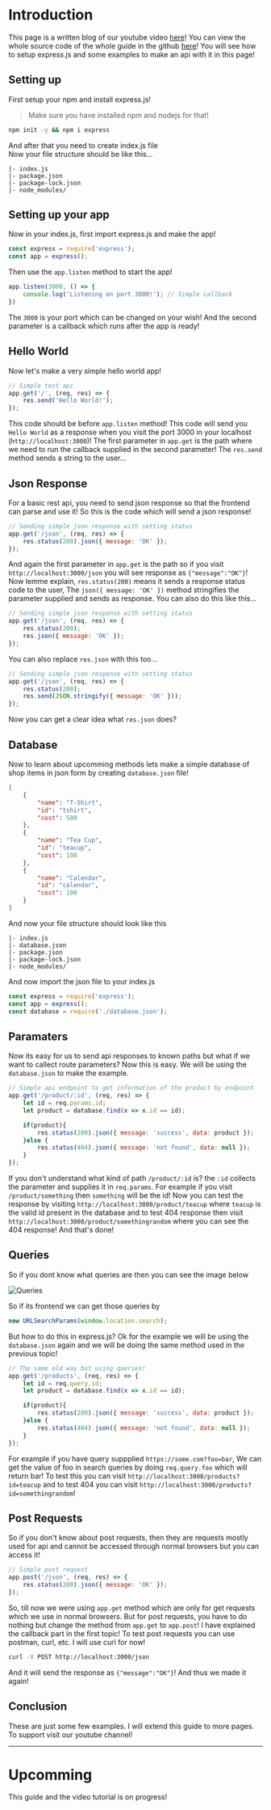 # Introduction

This page is a written blog of our youtube video [here](https://www.youtube.com/watch?v=lvuBUh09wsI)! You can view the whole source code of the whole guide in the github [here](https://github.com/decimaldevteam/tutorials/tree/express.js-ep-1)! You will see how to setup express.js and some examples to make an api with it in this page!

## Setting up

First setup your npm and install express.js!

> Make sure you have installed npm and nodejs for that!

```sh
npm init -y && npm i express
```

And after that you need to create index.js file<br/>
Now your file structure should be like this...

```
|- index.js
|- package.json
|- package-lock.json
|- node_modules/
```

## Setting up your app

Now in your index.js, first import express.js and make the app!

```js
const express = require('express');
const app = express();
```

Then use the `app.listen` method to start the app!

```js
app.listen(3000, () => {
    console.log('Listening on port 3000!'); // Simple callback
})
```

The `3000` is your port which can be changed on your wish! And the second parameter is a callback which runs after the app is ready!

## Hello World

Now let's make a very simple hello world app! 

```js
// Simple test api
app.get('/', (req, res) => {
    res.send('Hello World!');
});
```

This code should be before `app.listen` method! This code will send you `Hello World` as a response when you visit the port 3000 in your localhost (`http://localhost:3000`)! The first parameter in `app.get` is the path where we need to run the callback supplied in the second parameter! The `res.send` method sends a string to the user...

## Json Response

For a basic rest api, you need to send json response so that the frontend can parse and use it! So this is the code which will send a json response!

```js
// Sending simple json response with setting status
app.get('/json', (req, res) => {
    res.status(200).json({ message: 'OK' });
});
```

And again the first parameter in `app.get` is the path so if you visit `http://localhost:3000/json` you will see response as `{"message":"OK"}`! Now lemme explain, `res.status(200)` means it sends a response status code to the user, The `json({ message: 'OK' })` method stringifies the parameter supplied and sends as response. You can also do this like this...

```js
// Sending simple json response with setting status
app.get('/json', (req, res) => {
    res.status(200);
    res.json({ message: 'OK' });
});
```

You can also replace `res.json` with this too...

```js
// Sending simple json response with setting status
app.get('/json', (req, res) => {
    res.status(200);
    res.send(JSON.stringify({ message: 'OK' }));
});
```

Now you can get a clear idea what `res.json` does?

## Database

Now to learn about upcomming methods lets make a simple database of shop items in json form by creating `database.json` file!

```json
[
    {
        "name": "T-Shirt",
        "id": "tshirt",
        "cost": 500
    },
    {
        "name": "Tea Cup",
        "id": "teacup",
        "cost": 100
    },
    {
        "name": "Calendar",
        "id": "calendar",
        "cost": 100
    }
]
```

And now your file structure should look like this

```
|- index.js
|- database.json
|- package.json
|- package-lock.json
|- node_modules/
```

And now import the json file to your index.js

```js
const express = require('express');
const app = express();
const database = require('./database.json');
```

## Paramaters

Now its easy for us to send api responses to known paths but what if we want to callect route parameters? Now this is easy. We will be using the `database.json` to make the example. 

```js
// Simple api endpoint to get information of the product by endpoint
app.get('/product/:id', (req, res) => {
    let id = req.params.id;
    let product = database.find(x => x.id == id);

    if(product){
        res.status(200).json({ message: 'success', data: product });
    }else {
        res.status(404).json({ message: 'not found', data: null });
    }
});
```

If you don't understand what kind of path `/product/:id` is? the `:id` collects the parameter and supplies it in `req.params`. For example if you visit `/product/something` then `something` will be the id! Now you can test the response by visiting `http://localhost:3000/product/teacup` where `teacup` is the valid id present in the database and to test 404 response then visit `http://localhost:3000/product/somethingrandom` where you can see the 404 response! And that's done!

## Queries

So if you dont know what queries are then you can see the image below

![Queries](https://sitebulb.com/media/1828/url-example.png)

So if its frontend we can get those queries by

```js
new URLSearchParams(window.location.search);
```

But how to do this in express.js? Ok for the example we will be using the `database.json` again and we will be doing the same method used in the previous topic!

```js
// The same old way but using queries!
app.get('/products', (req, res) => {
    let id = req.query.id;
    let product = database.find(x => x.id == id);

    if(product){
        res.status(200).json({ message: 'success', data: product });
    }else {
        res.status(404).json({ message: 'not found', data: null });
    }
});
```

For example if you have query suppplied `https://some.com?foo=bar`, We can get the value of foo in search queries by doing `req.query.foo` which will return bar! To test this you can visit `http://localhost:3000/products?id=teacup` and to test 404 you can visit `http://localhost:3000/products?id=somethingrandom`!


## Post Requests

So if you don't know about post requests, then they are requests mostly used for api and cannot be accessed through normal browsers but you can access it! 

```js
// Simple post request
app.post('/json', (req, res) => {
    res.status(200).json({ message: 'OK' });
});
```

So, till now we were using `app.get` method which are only for get requests which we use in normal browsers. But for post requests, you have to do nothing but change the method from `app.get` to `app.post`! I have explained the callback part in the first topic! To test post requests you can use postman, curl, etc. I will use curl for now!

```sh
curl -X POST http://localhost:3000/json
```

And it will send the response as `{"message":"OK"}`! And thus we made it again!

## Conclusion

These are just some few examples. I will extend this guide to more pages. To support visit our youtube channel!

---

# Upcomming

This guide and the video tutorial is on progress!
